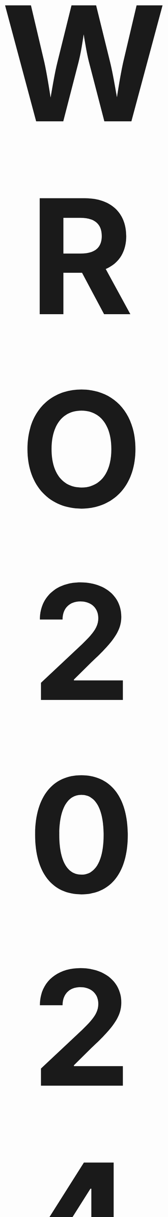 
## <p align="center"><span style="font-size: 500px;">WRO 2024 Future Engineer</span></p>
<p align="center">
  <img src="https://ybrobot.club/image/YB%20Robot%20logo.png" alt="YB Robot Logo" width="200" height="200">
</p>